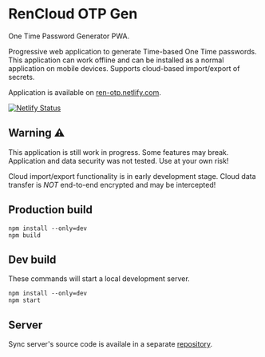 # RenCloud OTP Gen

One Time Password Generator PWA.

Progressive web application to generate Time-based One Time passwords.
This application can work offline and can be installed as a normal
application on mobile devices. Supports cloud-based import/export of secrets.

Application is available on [ren-otp.netlify.com](https://ren-otp.netlify.com).

[![Netlify Status](https://api.netlify.com/api/v1/badges/3ed5d499-a469-4cdc-8589-aa41001c151c/deploy-status)](https://app.netlify.com/sites/ren-otp/deploys)

## Warning ⚠

This application is still work in progress. Some features may break.
Application and data security was not tested. Use at your own risk!

Cloud import/export functionality is in early development stage.
Cloud data transfer is *NOT* end-to-end encrypted and may be intercepted!

## Production build

```
npm install --only=dev
npm build
```

## Dev build

These commands will start a local development server.

```
npm install --only=dev
npm start
```

## Server

Sync server's source code is availale
in a separate [repository](https://github.com/rensatsu/otp-gen-server).
